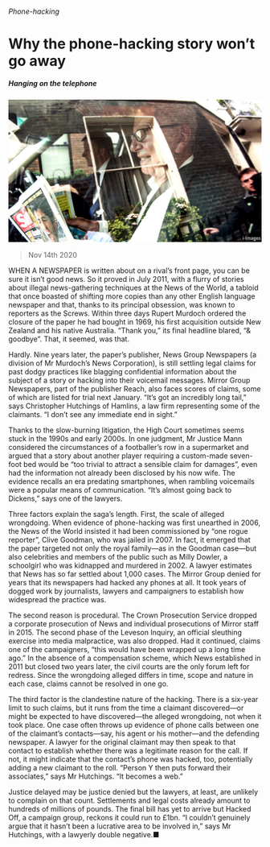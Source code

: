 ###### Phone-hacking

# Why the phone-hacking story won’t go away 

##### Hanging on the telephone 

![image](images/20201114_BRP504_0.jpg) 

> Nov 14th 2020 

WHEN A NEWSPAPER is written about on a rival’s front page, you can be sure it isn’t good news. So it proved in July 2011, with a flurry of stories about illegal news-gathering techniques at the News of the World, a tabloid that once boasted of shifting more copies than any other English language newspaper and that, thanks to its principal obsession, was known to reporters as the Screws. Within three days Rupert Murdoch ordered the closure of the paper he had bought in 1969, his first acquisition outside New Zealand and his native Australia. “Thank you,” its final headline blared, “&amp; goodbye”. That, it seemed, was that.

Hardly. Nine years later, the paper’s publisher, News Group Newspapers (a division of Mr Murdoch’s News Corporation), is still settling legal claims for past dodgy practices like blagging confidential information about the subject of a story or hacking into their voicemail messages. Mirror Group Newspapers, part of the publisher Reach, also faces scores of claims, some of which are listed for trial next January. “It’s got an incredibly long tail,” says Christopher Hutchings of Hamlins, a law firm representing some of the claimants. “I don’t see any immediate end in sight.”


Thanks to the slow-burning litigation, the High Court sometimes seems stuck in the 1990s and early 2000s. In one judgment, Mr Justice Mann considered the circumstances of a footballer’s row in a supermarket and argued that a story about another player requiring a custom-made seven-foot bed would be “too trivial to attract a sensible claim for damages”, even had the information not already been disclosed by his now wife. The evidence recalls an era predating smartphones, when rambling voicemails were a popular means of communication. “It’s almost going back to Dickens,” says one of the lawyers.

Three factors explain the saga’s length. First, the scale of alleged wrongdoing. When evidence of phone-hacking was first unearthed in 2006, the News of the World insisted it had been commissioned by “one rogue reporter”, Clive Goodman, who was jailed in 2007. In fact, it emerged that the paper targeted not only the royal family—as in the Goodman case—but also celebrities and members of the public such as Milly Dowler, a schoolgirl who was kidnapped and murdered in 2002. A lawyer estimates that News has so far settled about 1,000 cases. The Mirror Group denied for years that its newspapers had hacked any phones at all. It took years of dogged work by journalists, lawyers and campaigners to establish how widespread the practice was.

The second reason is procedural. The Crown Prosecution Service dropped a corporate prosecution of News and individual prosecutions of Mirror staff in 2015. The second phase of the Leveson Inquiry, an official sleuthing exercise into media malpractice, was also dropped. Had it continued, claims one of the campaigners, “this would have been wrapped up a long time ago.” In the absence of a compensation scheme, which News established in 2011 but closed two years later, the civil courts are the only forum left for redress. Since the wrongdoing alleged differs in time, scope and nature in each case, claims cannot be resolved in one go.

The third factor is the clandestine nature of the hacking. There is a six-year limit to such claims, but it runs from the time a claimant discovered—or might be expected to have discovered—the alleged wrongdoing, not when it took place. One case often throws up evidence of phone calls between one of the claimant’s contacts—say, his agent or his mother—and the defending newspaper. A lawyer for the original claimant may then speak to that contact to establish whether there was a legitimate reason for the call. If not, it might indicate that the contact’s phone was hacked, too, potentially adding a new claimant to the roll. “Person Y then puts forward their associates,” says Mr Hutchings. “It becomes a web.”

Justice delayed may be justice denied but the lawyers, at least, are unlikely to complain on that count. Settlements and legal costs already amount to hundreds of millions of pounds. The final bill has yet to arrive but Hacked Off, a campaign group, reckons it could run to £1bn. “I couldn’t genuinely argue that it hasn’t been a lucrative area to be involved in,” says Mr Hutchings, with a lawyerly double negative.■

